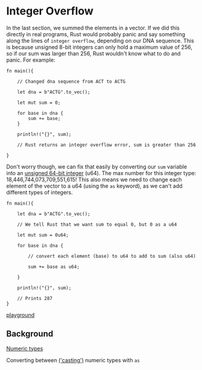 # Integer Overflow

In the last section, we summed the elements in a vector. If we did this directly in real programs, Rust would probably panic and say something along the lines of `integer overflow`, depending on our DNA sequence. This is because unsigned 8-bit integers can only hold a maximum value of 256, so if our sum was larger than 256, Rust wouldn't know what to do and panic. For example:

```
fn main(){
    
    // Changed dna sequence from ACT to ACTG
    
    let dna = b"ACTG".to_vec();

    let mut sum = 0;

    for base in dna {
        sum += base;
    }

    println!("{}", sum);

    // Rust returns an integer overflow error, sum is greater than 256

}
```

Don't worry though, we can fix that easily by converting our `sum` variable into an [unsigned 64-bit integer](https://doc.rust-lang.org/std/primitive.u64.html) (u64). The max number for this integer type: 18,446,744,073,709,551,615! This also means we need to change each element of the vector to a u64 (using the `as` keyword), as we can't add different types of integers.

```
fn main(){

    let dna = b"ACTG".to_vec();

    // We tell Rust that we want sum to equal 0, but 0 as a u64

    let mut sum = 0u64;

    for base in dna {
        
        // convert each element (base) to u64 to add to sum (also u64)

        sum += base as u64; 

    }

    println!("{}", sum);
    
    // Prints 287
}
```

[playground](https://play.rust-lang.org/?version=stable&mode=debug&edition=2018&gist=b0c5cfb4478657b0bbdb1a19c3f37f41)

## Background

[Numeric types](https://doc.rust-lang.org/reference/types/numeric.html)

Converting between [('casting')](https://doc.rust-lang.org/rust-by-example/types/cast.html) numeric types with `as`

